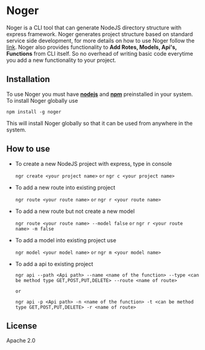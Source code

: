 # Noger

Noger is a CLI tool that can generate NodeJS directory structure with express framework. Noger generates project structure based on standard service side development, for more details on how to use Noger follow the [link](https://github.com/vikram1794/noger/blob/master/readme.md). Noger also provides functionality to **Add Rotes, Models, Api's, Functions** from CLI itself. So no overhead of writing basic code everytime you add a new functionality to your project. 

## Installation
  
 To use Noger you must have [**nodejs**](https://nodejs.org/) and [**npm**](https://nodejs.org/) preinstalled in your system. To install Noger globally use 

   `npm install -g noger`

This will install Noger globally so that it can be used from anywhere in the system.

## How to use

 - To create a new NodeJS project with express, type in console  

    `ngr create <your project name>`        `or`        `ngr c <your project name>`

 - To add a new route into existing project

    `ngr route <your route name>`       `or`        `ngr r <your route name>`

 - To add a new route but not create a new model 

    `ngr route <your route name> --model false`       `or`        `ngr r <your route name> -m false`

 - To add a model into existing project use

    `ngr model <your model name>`        `or`        `ngr m <your model name>`

 - To add a api to existing project 

    `ngr api --path <Api path> --name <name of the function> --type <can be method type GET,POST,PUT,DELETE> --route <name of route> `

    `or`

    `ngr api -p <Api path> -n <name of the function> -t <can be method type GET,POST,PUT,DELETE> -r <name of route> `


## License

Apache 2.0
